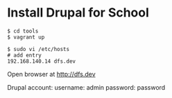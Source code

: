 Install Drupal for School
===============

    $ cd tools
    $ vagrant up

    $ sudo vi /etc/hosts
    # add entry
    192.168.140.14 dfs.dev

Open browser at http://dfs.dev

Drupal account:
username: admin
password: password
